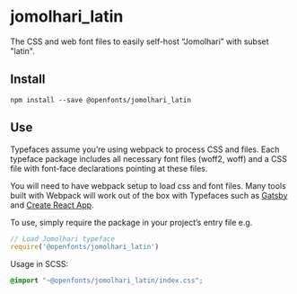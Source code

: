 
# jomolhari_latin

The CSS and web font files to easily self-host “Jomolhari” with subset "latin".

## Install

`npm install --save @openfonts/jomolhari_latin`

## Use

Typefaces assume you’re using webpack to process CSS and files. Each typeface
package includes all necessary font files (woff2, woff) and a CSS file with
font-face declarations pointing at these files.

You will need to have webpack setup to load css and font files. Many tools built
with Webpack will work out of the box with Typefaces such as [Gatsby](https://github.com/gatsbyjs/gatsby)
and [Create React App](https://github.com/facebookincubator/create-react-app).

To use, simply require the package in your project’s entry file e.g.

```javascript
// Load Jomolhari typeface
require('@openfonts/jomolhari_latin')
```

Usage in SCSS:
```scss
@import "~@openfonts/jomolhari_latin/index.css";
```
